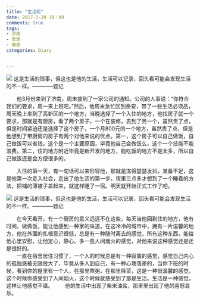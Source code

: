 ```yaml
---
title: "生活呢"
date: 2017-3-20 19：00
comments: true
tags: 
- 济南
- 思想
- 情感
categories: Diary


---
```


![](/images/2017-03-19.jpg)
这是生活的琐事，但这也是他的生活，生活可以记录，回头看可能会发现生活的不一样。————题记


&emsp;&emsp;他3月份来到了济南，周末接到了一家公司的通知。公司的人事说：“你符合我们的要求，周一来上班吧。”然后，他周末急忙回到泰安，带了一些生活必须品，周天晚上来到了高新区的一个地方，当晚选择了一个入住的地方，他找房子就一个要求，那就是有厨房，看了两个房子，一个在装修，去到了另一个，虽然贵了点，但是时间紧迫还是选择了这个房子，一个月800元的一个地方，虽然贵了点，但是他想到了带厨房的房子有两个对他来说的优点。第一，这个房子可以自己做饭，自己做饭可以省钱，这个是一个主要原因，毕竟他自己会做饭么，这个一个技能不能浪费。第二，住的地方附近毕竟是新开发的地方，能吃饭的地方不是太多，所以自己做饭还是会方便很多的。  

&emsp;&emsp;入住的第一天，有一句话可以来形容他，那就是冻得瑟瑟发抖，准备不足，这是他第一次走入社会，走出了他生活的第一步。夜里三点多才想到了一个睡着的方法，把铺的薄被子盖起来，就这样睡了一宿。明天就开始正式工作了吧。  

![](/images/2017-03-20.jpg)
这是生活的琐事，但这也是他的生活，生活可以记录，回头看可能会发现生活的不一样。————题记

&emsp;&emsp;在今天看开，有一个厨房的意义远远不在这些，每天当他回到住的地方，他有时间，做做饭，能让他感到一种家的味道，在这冷冷的城市中，拥有一片温馨的地方，他在外面的扎根意识很低，总是有一种随时离去的感觉，所有这种东西，能给他心里安慰，让他定心，静心。多一些人间烟火的感觉，对他来说这种感觉还是还是很好的。  
 &emsp;&emsp;一直在宿舍居住习惯了，一个人的时候总是有一种寂寞的感觉，感觉自己内心的孤独感被无限放大了，毕竟从多人到自己，有一种心理落差的，当你下班的时候，看到你的屋里有一个人，在那里熬粥，在那里择菜，这是一种很温馨的感觉，这个时候你感受到了人间烟火，这个时候就感受到了那是生活。生活是一种感觉，这样让他感觉不错。
  &emsp;&emsp;他的生活中出现了柴米油盐，那里里出现了他的喜怒哀乐。  


